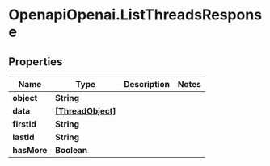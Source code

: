 # OpenapiOpenai.ListThreadsResponse

## Properties

Name | Type | Description | Notes
------------ | ------------- | ------------- | -------------
**object** | **String** |  | 
**data** | [**[ThreadObject]**](ThreadObject.md) |  | 
**firstId** | **String** |  | 
**lastId** | **String** |  | 
**hasMore** | **Boolean** |  | 


